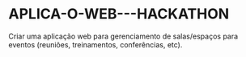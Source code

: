 # APLICA-O-WEB---HACKATHON
Criar uma aplicação web para gerenciamento de salas/espaços para eventos (reuniões, treinamentos, conferências, etc).
